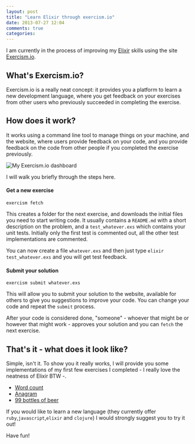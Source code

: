 ```yaml
---
layout: post
title: "Learn Elixir through exercism.io"
date: 2013-07-27 12:04
comments: true
categories: 
---
```

I am currently in the process of improving my [Elixir](http://elixir-lang.org) skills
using the site [Exercism.io](http://exercism.io). 

## What's Exercism.io?

Exercism.io is a really neat concept: it provides you a platform to learn a new development language, where you get feedback on your exercises from other users who previously succeeded in completing the exercise.

## How does it work?

It works using a command line tool to manage things on your machine, and the website, where users provide feedback on your code, and you provide feedback on the code from other people if you completed the exercise previously.

![My Exercism.io dashboard](http://i.snag.gy/Lw7K4.jpg)

I will walk you briefly through the steps here.

#### Get a new exercise

`exercism fetch`

This creates a folder for the next exercise, and downloads the initial files you need to start writing code. It usually contains a `README.md` with a short description on the problem, and a `test_whatever.exs` which contains your unit tests. Initially only the first test is commented out, all the other test implementations are commented.

You can now create a file `whatever.exs` and then just type `elixir test_whatever.exs` and you will get test feedback.

#### Submit your solution

`exercism submit whatever.exs`

This will allow you to submit your solution to the website, available for others to give you suggestions to improve your code. You can change your code and repeat the  `submit` process.

After your code is considered done, "someone" - whoever that might be or however that might work - approves your solution and you can `fetch` the next exercise.

## That's it - what does it look like?

Simple, isn't it. To show you it really works, I will provide you some implementations of my first few exercises I completed - I really love the neatness of Elixir BTW -.

- [Word count](https://gist.github.com/ToJans/6093252)
- [Anagram](https://gist.github.com/ToJans/6093258)
- [99 bottles of beer](https://gist.github.com/ToJans/6092952)

If you would like to learn a new language (they currently offer `ruby`,`javascript`,`elixir` and `clojure`) I would strongly suggest you to try it out!

Have fun!



